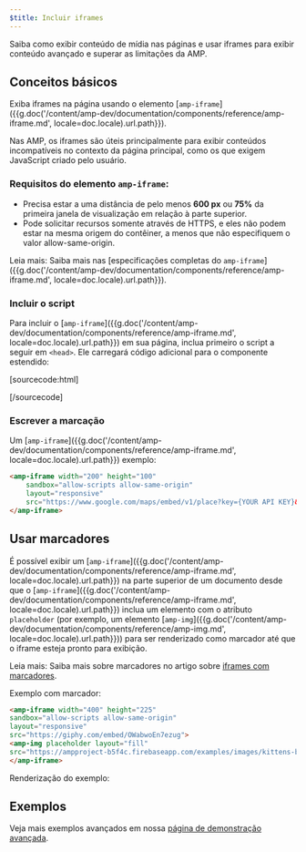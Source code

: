```yaml
---
$title: Incluir iframes
---
```


Saiba como exibir conteúdo de mídia nas páginas e usar iframes para exibir conteúdo avançado e superar as limitações da AMP.

## Conceitos básicos

Exiba iframes na página usando o elemento [`amp-iframe`]({{g.doc('/content/amp-dev/documentation/components/reference/amp-iframe.md', locale=doc.locale).url.path}}).

Nas AMP, os iframes são úteis principalmente para exibir conteúdos incompatíveis no contexto da página principal, como os que exigem JavaScript criado pelo usuário.

### Requisitos do elemento `amp-iframe`:

* Precisa estar a uma distância de pelo menos **600 px** ou **75%** da primeira janela de visualização em
relação à parte superior.
* Pode solicitar recursos somente através de HTTPS, e eles não podem estar na mesma origem do contêiner,
a menos que não especifiquem o valor allow-same-origin.

Leia mais: Saiba mais nas [especificações completas do `amp-iframe`]({{g.doc('/content/amp-dev/documentation/components/reference/amp-iframe.md', locale=doc.locale).url.path}}).

### Incluir o script

Para incluir o [`amp-iframe`]({{g.doc('/content/amp-dev/documentation/components/reference/amp-iframe.md', locale=doc.locale).url.path}}) em sua página, inclua primeiro o script a seguir em `<head>`.
Ele carregará código adicional para o componente estendido:

[sourcecode:html]
<script async custom-element="amp-iframe"
    src="https://cdn.ampproject.org/v0/amp-iframe-0.1.js"></script>
[/sourcecode]

### Escrever a marcação

Um [`amp-iframe`]({{g.doc('/content/amp-dev/documentation/components/reference/amp-iframe.md', locale=doc.locale).url.path}}) exemplo:

```html
<amp-iframe width="200" height="100"
    sandbox="allow-scripts allow-same-origin"
    layout="responsive"
    src="https://www.google.com/maps/embed/v1/place?key={YOUR API KEY}&q=europe">
</amp-iframe>
```

## Usar marcadores

É possível exibir um [`amp-iframe`]({{g.doc('/content/amp-dev/documentation/components/reference/amp-iframe.md', locale=doc.locale).url.path}}) na parte superior de um documento desde que o [`amp-iframe`]({{g.doc('/content/amp-dev/documentation/components/reference/amp-iframe.md', locale=doc.locale).url.path}}) inclua um elemento com o atributo `placeholder` (por exemplo, um elemento [`amp-img`]({{g.doc('/content/amp-dev/documentation/components/reference/amp-img.md', locale=doc.locale).url.path}})) para ser renderizado como marcador até que o iframe esteja pronto para exibição.

Leia mais: Saiba mais sobre marcadores no artigo sobre [iframes com marcadores](/pt_br/docs/reference/components/amp-iframe.html#iframe-with-placeholder).

Exemplo com marcador:

```html
<amp-iframe width="400" height="225"
sandbox="allow-scripts allow-same-origin"
layout="responsive"
src="https://giphy.com/embed/OWabwoEn7ezug">
<amp-img placeholder layout="fill"
src="https://ampproject-b5f4c.firebaseapp.com/examples/images/kittens-biting.jpg"></amp-img>
</amp-iframe>
```
Renderização do exemplo:

<amp-iframe width="400" height="225"
sandbox="allow-scripts allow-same-origin"
layout="responsive"
src="https://giphy.com/embed/OWabwoEn7ezug">
<amp-img placeholder layout="fill"
src="https://ampproject-b5f4c.firebaseapp.com/examples/images/kittens-biting.jpg"></amp-img>
</amp-iframe>

## Exemplos

Veja mais exemplos avançados em nossa [página de demonstração avançada](https://ampbyexample.com/components/amp-iframe/).
